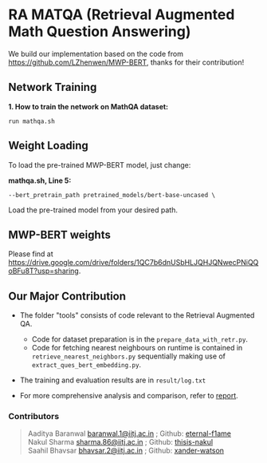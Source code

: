 # RA MATQA (Retrieval Augmented Math Question Answering)

We build our implementation based on the code from https://github.com/LZhenwen/MWP-BERT, thanks for their contribution!

## Network Training

**1. How to train the network on MathQA dataset:**
```
run mathqa.sh
```

## Weight Loading

To load the pre-trained MWP-BERT model, just change:

**mathqa.sh, Line 5:**
```
--bert_pretrain_path pretrained_models/bert-base-uncased \
```

Load the pre-trained model from your desired path.

## MWP-BERT weights

Please find at https://drive.google.com/drive/folders/1QC7b6dnUSbHLJQHJQNwecPNiQQoBFu8T?usp=sharing.

## Our Major Contribution

* The folder "tools" consists of code relevant to the Retrieval Augmented QA.
  * Code for dataset preparation is in the `prepare_data_with_retr.py`.
  * Code for fetching nearest neighbours on runtime is contained in `retrieve_nearest_neighbors.py` sequentially making use of `extract_ques_bert_embedding.py`.

* The training and evaluation results are in `result/log.txt`
* For more comprehensive analysis and comparison, refer to [report](/doc/report.pdf).

### Contributors

> Aaditya Baranwal baranwal.1@iitj.ac.in ;  Github: [eternal-f1ame](https://github.com/aeternum) <br>
> Nakul Sharma sharma.86@iitj.ac.in ; Github: [thisis-nakul](https://github.com/thisis-nakul) <br>
> Saahil Bhavsar bhavsar.2@iitj.ac.in ; Github: [xander-watson](https://github.com/xander-watson) 
